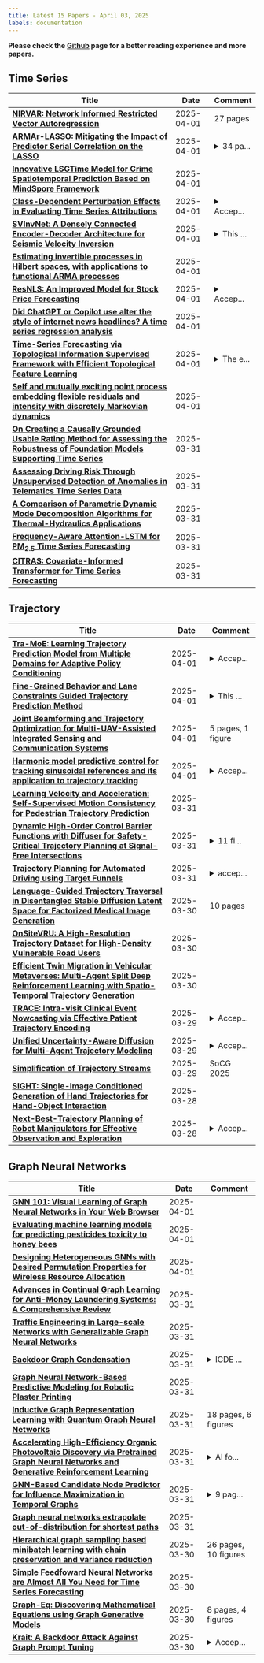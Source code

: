 ```yaml
---
title: Latest 15 Papers - April 03, 2025
labels: documentation
---
```

**Please check the [Github](https://github.com/zezhishao/MTS_Daily_ArXiv) page for a better reading experience and more papers.**

## Time Series
| **Title** | **Date** | **Comment** |
| --- | --- | --- |
| **[NIRVAR: Network Informed Restricted Vector Autoregression](http://arxiv.org/abs/2407.13314v3)** | 2025-04-01 | 27 pages |
| **[ARMAr-LASSO: Mitigating the Impact of Predictor Serial Correlation on the LASSO](http://arxiv.org/abs/2408.09288v2)** | 2025-04-01 | <details><summary>34 pa...</summary><p>34 pages, 3 Figures, 4 Tables. arXiv admin note: substantial text overlap with arXiv:2208.00727</p></details> |
| **[Innovative LSGTime Model for Crime Spatiotemporal Prediction Based on MindSpore Framework](http://arxiv.org/abs/2503.20136v3)** | 2025-04-01 |  |
| **[Class-Dependent Perturbation Effects in Evaluating Time Series Attributions](http://arxiv.org/abs/2502.17022v2)** | 2025-04-01 | <details><summary>Accep...</summary><p>Accepted at The World Conference on eXplainable Artificial Intelligence (XAI-2025)</p></details> |
| **[SVInvNet: A Densely Connected Encoder-Decoder Architecture for Seismic Velocity Inversion](http://arxiv.org/abs/2312.08194v2)** | 2025-04-01 | <details><summary>This ...</summary><p>This is the preprint of the accepted manuscript to appear in IEEE Transactions on Geoscience and Remote Sensing</p></details> |
| **[Estimating invertible processes in Hilbert spaces, with applications to functional ARMA processes](http://arxiv.org/abs/2407.12221v2)** | 2025-04-01 |  |
| **[ResNLS: An Improved Model for Stock Price Forecasting](http://arxiv.org/abs/2312.01020v2)** | 2025-04-01 | <details><summary>Accep...</summary><p>Accepted by Computational Intelligence 2023</p></details> |
| **[Did ChatGPT or Copilot use alter the style of internet news headlines? A time series regression analysis](http://arxiv.org/abs/2503.23811v2)** | 2025-04-01 |  |
| **[Time-Series Forecasting via Topological Information Supervised Framework with Efficient Topological Feature Learning](http://arxiv.org/abs/2503.23757v2)** | 2025-04-01 | <details><summary>The e...</summary><p>The experiments are incomplete</p></details> |
| **[Self and mutually exciting point process embedding flexible residuals and intensity with discretely Markovian dynamics](http://arxiv.org/abs/2401.13890v2)** | 2025-04-01 |  |
| **[On Creating a Causally Grounded Usable Rating Method for Assessing the Robustness of Foundation Models Supporting Time Series](http://arxiv.org/abs/2502.12226v2)** | 2025-03-31 |  |
| **[Assessing Driving Risk Through Unsupervised Detection of Anomalies in Telematics Time Series Data](http://arxiv.org/abs/2412.08106v2)** | 2025-03-31 |  |
| **[A Comparison of Parametric Dynamic Mode Decomposition Algorithms for Thermal-Hydraulics Applications](http://arxiv.org/abs/2503.24205v1)** | 2025-03-31 |  |
| **[Frequency-Aware Attention-LSTM for PM$_{2.5}$ Time Series Forecasting](http://arxiv.org/abs/2503.24043v1)** | 2025-03-31 |  |
| **[CITRAS: Covariate-Informed Transformer for Time Series Forecasting](http://arxiv.org/abs/2503.24007v1)** | 2025-03-31 |  |

## Trajectory
| **Title** | **Date** | **Comment** |
| --- | --- | --- |
| **[Tra-MoE: Learning Trajectory Prediction Model from Multiple Domains for Adaptive Policy Conditioning](http://arxiv.org/abs/2411.14519v2)** | 2025-04-01 | <details><summary>Accep...</summary><p>Accepted to CVPR 2025. Code Page: https://github.com/MCG-NJU/Tra-MoE</p></details> |
| **[Fine-Grained Behavior and Lane Constraints Guided Trajectory Prediction Method](http://arxiv.org/abs/2503.21477v2)** | 2025-04-01 | <details><summary>This ...</summary><p>This work has been submitted to the IEEE for possible publication</p></details> |
| **[Joint Beamforming and Trajectory Optimization for Multi-UAV-Assisted Integrated Sensing and Communication Systems](http://arxiv.org/abs/2503.16915v2)** | 2025-04-01 | 5 pages, 1 figure |
| **[Harmonic model predictive control for tracking sinusoidal references and its application to trajectory tracking](http://arxiv.org/abs/2310.16723v2)** | 2025-04-01 | <details><summary>Accep...</summary><p>Accepted version of the article published in IEEE Transactions on Automatic Control (8 pages, 5 figures)</p></details> |
| **[Learning Velocity and Acceleration: Self-Supervised Motion Consistency for Pedestrian Trajectory Prediction](http://arxiv.org/abs/2503.24272v1)** | 2025-03-31 |  |
| **[Dynamic High-Order Control Barrier Functions with Diffuser for Safety-Critical Trajectory Planning at Signal-Free Intersections](http://arxiv.org/abs/2412.00162v2)** | 2025-03-31 | <details><summary>11 fi...</summary><p>11 figures, 5 tables, 15 pages</p></details> |
| **[Trajectory Planning for Automated Driving using Target Funnels](http://arxiv.org/abs/2503.23795v1)** | 2025-03-31 | <details><summary>accep...</summary><p>accepted to European Control Conference 2025 (ECC25)</p></details> |
| **[Language-Guided Trajectory Traversal in Disentangled Stable Diffusion Latent Space for Factorized Medical Image Generation](http://arxiv.org/abs/2503.23623v1)** | 2025-03-30 | 10 pages |
| **[OnSiteVRU: A High-Resolution Trajectory Dataset for High-Density Vulnerable Road Users](http://arxiv.org/abs/2503.23365v1)** | 2025-03-30 |  |
| **[Efficient Twin Migration in Vehicular Metaverses: Multi-Agent Split Deep Reinforcement Learning with Spatio-Temporal Trajectory Generation](http://arxiv.org/abs/2503.23290v1)** | 2025-03-30 |  |
| **[TRACE: Intra-visit Clinical Event Nowcasting via Effective Patient Trajectory Encoding](http://arxiv.org/abs/2503.23072v1)** | 2025-03-29 | <details><summary>Accep...</summary><p>Accepted by WWW'25 short paper track</p></details> |
| **[Unified Uncertainty-Aware Diffusion for Multi-Agent Trajectory Modeling](http://arxiv.org/abs/2503.18589v2)** | 2025-03-29 | <details><summary>Accep...</summary><p>Accepted to CVPR 2025 conference</p></details> |
| **[Simplification of Trajectory Streams](http://arxiv.org/abs/2503.23025v1)** | 2025-03-29 | SoCG 2025 |
| **[SIGHT: Single-Image Conditioned Generation of Hand Trajectories for Hand-Object Interaction](http://arxiv.org/abs/2503.22869v1)** | 2025-03-28 |  |
| **[Next-Best-Trajectory Planning of Robot Manipulators for Effective Observation and Exploration](http://arxiv.org/abs/2503.22588v1)** | 2025-03-28 | <details><summary>Accep...</summary><p>Accepted for publication at the IEEE International Conference on Robotics and Automation (ICRA), 2025</p></details> |

## Graph Neural Networks
| **Title** | **Date** | **Comment** |
| --- | --- | --- |
| **[GNN 101: Visual Learning of Graph Neural Networks in Your Web Browser](http://arxiv.org/abs/2411.17849v3)** | 2025-04-01 |  |
| **[Evaluating machine learning models for predicting pesticides toxicity to honey bees](http://arxiv.org/abs/2503.24305v2)** | 2025-04-01 |  |
| **[Designing Heterogeneous GNNs with Desired Permutation Properties for Wireless Resource Allocation](http://arxiv.org/abs/2203.03906v3)** | 2025-04-01 |  |
| **[Advances in Continual Graph Learning for Anti-Money Laundering Systems: A Comprehensive Review](http://arxiv.org/abs/2503.24259v1)** | 2025-03-31 |  |
| **[Traffic Engineering in Large-scale Networks with Generalizable Graph Neural Networks](http://arxiv.org/abs/2503.24203v1)** | 2025-03-31 |  |
| **[Backdoor Graph Condensation](http://arxiv.org/abs/2407.11025v4)** | 2025-03-31 | <details><summary>ICDE ...</summary><p>ICDE 2025 Camera Ready</p></details> |
| **[Graph Neural Network-Based Predictive Modeling for Robotic Plaster Printing](http://arxiv.org/abs/2503.24130v1)** | 2025-03-31 |  |
| **[Inductive Graph Representation Learning with Quantum Graph Neural Networks](http://arxiv.org/abs/2503.24111v1)** | 2025-03-31 | 18 pages, 6 figures |
| **[Accelerating High-Efficiency Organic Photovoltaic Discovery via Pretrained Graph Neural Networks and Generative Reinforcement Learning](http://arxiv.org/abs/2503.23766v1)** | 2025-03-31 | <details><summary>AI fo...</summary><p>AI for Accelerated Materials Design - ICLR 2025</p></details> |
| **[GNN-Based Candidate Node Predictor for Influence Maximization in Temporal Graphs](http://arxiv.org/abs/2503.23713v1)** | 2025-03-31 | <details><summary>9 pag...</summary><p>9 pages, 5 figures, Accepted in AAAI25 to AI4TS Workshop@AAAI 2025</p></details> |
| **[Graph neural networks extrapolate out-of-distribution for shortest paths](http://arxiv.org/abs/2503.19173v2)** | 2025-03-31 |  |
| **[Hierarchical graph sampling based minibatch learning with chain preservation and variance reduction](http://arxiv.org/abs/2503.00860v5)** | 2025-03-30 | 26 pages, 10 figures |
| **[Simple Feedfoward Neural Networks are Almost All You Need for Time Series Forecasting](http://arxiv.org/abs/2503.23621v1)** | 2025-03-30 |  |
| **[Graph-Eq: Discovering Mathematical Equations using Graph Generative Models](http://arxiv.org/abs/2503.23617v1)** | 2025-03-30 | 8 pages, 4 figures |
| **[Krait: A Backdoor Attack Against Graph Prompt Tuning](http://arxiv.org/abs/2407.13068v2)** | 2025-03-30 | <details><summary>Accep...</summary><p>Accepted by SaTML'2025</p></details> |

